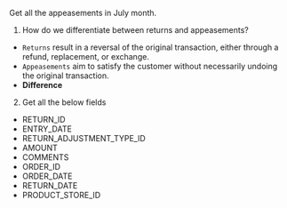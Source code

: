 Get all the appeasements in July month.
1. How do we differentiate between returns and appeasements?
- `Returns` result in a reversal of the original transaction, either through a refund, replacement, or exchange.
- `Appeasements` aim to satisfy the customer without necessarily undoing the original transaction.
-  <b>Difference</b>
2. Get all the below fields 
- RETURN_ID
- ENTRY_DATE 
- RETURN_ADJUSTMENT_TYPE_ID
- AMOUNT
- COMMENTS 
- ORDER_ID
- ORDER_DATE 
- RETURN_DATE
- PRODUCT_STORE_ID
